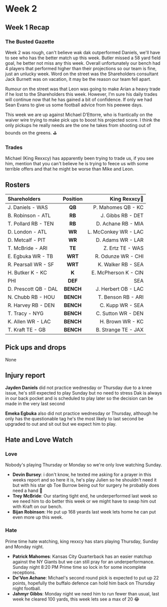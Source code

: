 # Week 2

## Week 1 Recap

### The Busted Gazette

Week 2 was rough, can't believe wak dak outperformed Daniels, we'll have to see who has the better match up this week. Butler missed a 58 yard field goal, he better not miss any this week. Overall unfortunately our bench had 4 players that performed higher than their projections so our team is fine, just an unlucky week. Word on the street was the Shareholders consultant Jack Burnett was on vacation, it may be the reason our team fell apart.

Rumour on the street was that Leon was going to make Arian a heavy trade if he lost to the Shareholders this week. However, I’m sure his daily trades will continue now that he has gained a bit of confidence. If only we had Sean Evans to give us some football advice from his peewee days.

This week we are up against Michael D’Ettorre, who is frantically on the waiver wire trying to make pick ups to boost his projected score. I think the only pickups he really needs are the one he takes from shooting out of bounds on the greens. :golf:

### Trades

Michael (King Rexxcy) has apparently been trying to trade us, if you see him, mention that you can't believe he is trying to feece us with some terrible offers and that he might be worse than Mike and Leon.

## Rosters

| **Shareholders**     | **Position** | **King Rexxcy:crown:** |
| :------------------- | :----------: | ---------------------: |
| J. Daniels - WAS     |    **QB**    |     P. Mahomes QB - KC |
| B. Robinson - ATL    |    **RB**    |      J. Gibbs RB - DET |
| T. Pollard RB - TEN  |    **RB**    |     D. Achane RB - MIA |
| D. London - ATL      |    **WR**    |   L. McConkey WR - LAC |
| D. Metcalf - PIT     |    **WR**    |      D. Adams WR - LAR |
| T. McBride - ARI     |    **TE**    |       Z. Ertz TE - WAS |
| E. Egbuka WR - TB    |   **WRT**    |     R. Odunze WR - CHI |
| R. Pearsall WR - SF  |   **WRT**    |     K. Walker RB - SEA |
| H. Butker K - KC     |    **K**     |   E. McPherson K - CIN |
| PHI                  |   **DEF**    |                    SEA |
| D. Prescott QB - DAL |  **BENCH**   |    J. Herbert OB - LAC |
| N. Chubb RB - HOU    |  **BENCH**   |     T. Benson RB - ARI |
| R. Harvey RB - DEN   |  **BENCH**   |       C. Kupp WR - SEA |
| T. Tracy - NYG       |  **BENCH**   |     C. Sutton WR - DEN |
| K. Allen WR - LAC    |  **BENCH**   |       H. Brown WR - KC |
| T. Kraft TE - GB     |  **BENCH**   |    B. Strange TE - JAX |

## Pick ups and drops

None

## Injury report

**Jayden Daniels** did not practice wednesday or Thursday due to a knee issue, he's still expected to play Sunday but no need to stress Dak is always in our back pocket and is scheduled to play later so the decision can be made in the very last second

**Emeka Egbuka** also did not practice wednesday or Thursday, although he only has the questionable tag he's the most likely to last second be upgraded to out and sit out but we expect him to play.

## Hate and Love Watch

### Love

Nobody's playing Thursday or Monday so we're only love watching Sunday.

-   **Devin Bursey**: i don't know, he texted me asking for a prayer in this weeks report and so here it is, he's play Julien so he shouldn't need it but with his star qb Toe Burrow being out for surgery he probably does need a hand :pray:
-   **Trey McBride**: Our starting tight end, he underperformed last week so we need him to do better this week or we might have to swap him out with Kraft on our bench.
-   **Bijan Robinson**: He put up 168 yeards last week lets home he can put even more up this week.

### Hate

Prime time hate watching, king rexxcy has stars playing Thursday, Sunday and Monday night.

-   **Patrick Mahomes**: Kansas City Quarterback has an easier matchup against the NY Giants but we can still pray for an underperformance. Sunday night 8:20 PM Prime time so lock in for some incomplete receptions.
-   **De'Von Achane**: Michael's second round pick is expected to put up 22 points, hopefully the buffalo defence can hold him back on Thursday night football.
-   **Jahmyr Gibbs**: Monday night we need him to run fewer than usual, last week he cleared 100 yards, this week lets see a max of 20 :joy:
